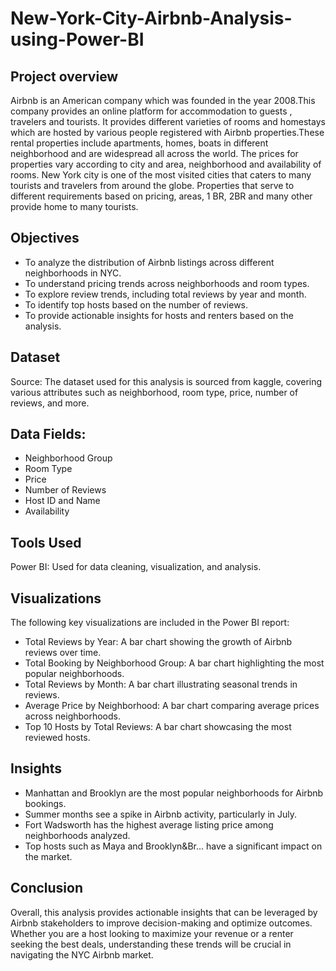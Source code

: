 # New-York-City-Airbnb-Analysis-using-Power-BI
## Project overview
Airbnb is an American company which was founded in the year 2008.This company provides an online platform for accommodation to guests , travelers and tourists. It provides different varieties of rooms and homestays which are hosted by various people registered with Airbnb properties.These rental properties include apartments, homes, boats in different neighborhood and are widespread all across the world. The prices for properties vary according to city and area, neighborhood and availability of rooms. New York city is one of the most visited cities that caters to many tourists and travelers from around the globe. Properties that serve to different requirements based on pricing, areas, 1 BR, 2BR and many other provide home to many tourists.

## Objectives
- To analyze the distribution of Airbnb listings across different neighborhoods in NYC.
- To understand pricing trends across neighborhoods and room types.
- To explore review trends, including total reviews by year and month.
- To identify top hosts based on the number of reviews.
- To provide actionable insights for hosts and renters based on the analysis.

## Dataset
Source: The dataset used for this analysis is sourced from kaggle, covering various attributes such as neighborhood, room type, price, number of reviews, and more.
## Data Fields:
- Neighborhood Group
- Room Type
- Price
- Number of Reviews
- Host ID and Name
- Availability

## Tools Used
Power BI: Used for data cleaning, visualization, and analysis.

## Visualizations
The following key visualizations are included in the Power BI report:
- Total Reviews by Year: A bar chart showing the growth of Airbnb reviews over time.
- Total Booking by Neighborhood Group: A bar chart highlighting the most popular neighborhoods.
- Total Reviews by Month: A bar chart illustrating seasonal trends in reviews.
- Average Price by Neighborhood: A bar chart comparing average prices across neighborhoods.
- Top 10 Hosts by Total Reviews: A bar chart showcasing the most reviewed hosts.

## Insights
- Manhattan and Brooklyn are the most popular neighborhoods for Airbnb bookings.
- Summer months see a spike in Airbnb activity, particularly in July.
- Fort Wadsworth has the highest average listing price among neighborhoods analyzed.
- Top hosts such as Maya and Brooklyn&Br... have a significant impact on the market.

## Conclusion
Overall, this analysis provides actionable insights that can be leveraged by Airbnb stakeholders to improve decision-making and optimize outcomes. Whether you are a host looking to maximize your revenue or a renter seeking the best deals, understanding these trends will be crucial in navigating the NYC Airbnb market.
